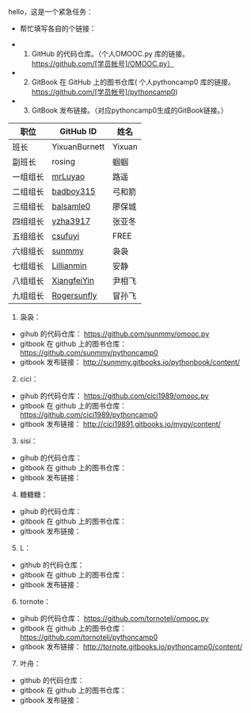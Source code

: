 hello，这是一个紧急任务：  
* 帮忙填写各自的个链接：  

> 
- 1. GitHub 的代码仓库。（个人OMOOC.py 库的链接。https://github.com/[学员帐号]/OMOOC.py）  
- 2. GitBook 在 GitHub 上的图书仓库( 个人pythoncamp0 库的链接。https://github.com/[学员帐号]/pythoncamp0)  
- 3. GitBook 发布链接。（对应pythoncamp0生成的GitBook链接。）  




职位 | GitHub ID | 姓名
---- | ---- | ----
班长 | YixuanBurnett | Yixuan
副班长 | rosing | 蝈蝈
一组组长 | [mrLuyao](https://github.com/mrLuyao) | 路遥
二组组长 | [badboy315](https://github.com/badboy315) | 弓和箭
三组组长 | [balsamle0](https://github.com/balsamleo) | 廖保城
四组组长 | [yzha3917](https://github.com/yzha3917) | 张亚冬
五组组长 | [csufuyi](https://github.com/csufuyi) | FREE
六组组长 | [sunmmy](https://github.com/sunmmy) | 袅袅
七组组长 | [Lillianmin](https://github.com/Lillianmin) | 安静
八组组长 | [XiangfeiYin](https://github.com/XiangfeiYin) | 尹相飞
九组组长 | [Rogersunfly](https://github.com/Rogersunfly) | 冒孙飞



1. 袅袅：  
  - gihub 的代码仓库： https://github.com/sunmmy/omooc.py 
  - gitbook 在 github 上的图书仓库：https://github.com/sunmmy/pythoncamp0
  - gitbook 发布链接： http://sunmmy.gitbooks.io/pythonbook/content/ 


2. cici：  
  - gihub 的代码仓库：  https://github.com/cici1989/omooc.py
  - gitbook 在 github 上的图书仓库：  https://github.com/cici1989/pythoncamp0
  - gitbook 发布链接：  http://cici19891.gitbooks.io/mypy/content/

3. sisi：  
  - gihub 的代码仓库：  
  - gitbook 在 github 上的图书仓库：  
  - gitbook 发布链接：  

4. 糖糖糖：  
  - gihub 的代码仓库：  
  - gitbook 在 github 上的图书仓库：  
  - gitbook 发布链接：  

5. L：  
  - github 的代码仓库： 
  - gitbook 在 github 上的图书仓库： 
  - gitbook 发布链接：  

6. tornote：  
  - gihub 的代码仓库：  https://github.com/tornoteli/omooc.py
  - gitbook 在 github 上的图书仓库： https://github.com/tornoteli/pythoncamp0
  - gitbook 发布链接：  http://tornote.gitbooks.io/pythoncamp0/content/

7. 叶舟：  
  - github 的代码仓库： 
  - gitbook 在 github 上的图书仓库： 
  - gitbook 发布链接：  
  
